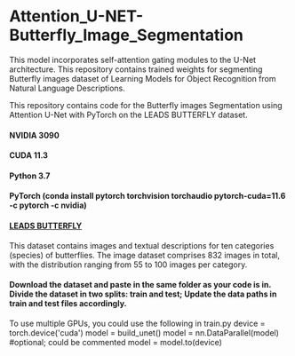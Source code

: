 # Attention_U-NET-Butterfly_Image_Segmentation
This model incorporates self-attention gating modules to the U-Net architecture. This repository contains trained weights for segmenting Butterfly images dataset of Learning Models for Object Recognition from Natural Language Descriptions.


This repository contains code for the Butterfly images Segmentation using Attention U-Net with PyTorch on the LEADS BUTTERFLY dataset.

#### NVIDIA 3090
#### CUDA 11.3
#### Python 3.7
#### PyTorch (conda install pytorch torchvision torchaudio pytorch-cuda=11.6 -c pytorch -c nvidia)
#### [LEADS BUTTERFLY](http://www.josiahwang.com/dataset/leedsbutterfly/)

This dataset contains images and textual descriptions for ten categories (species) of butterflies. The image dataset comprises 832 images in total, with the distribution ranging from 55 to 100 images per category.

#### Download the dataset and paste in the same folder as your code is in. Divide the dataset in two splits: train and test; Update the data paths in train and test files accordingly.

To use multiple GPUs, you could use the following in train.py
device = torch.device('cuda')
model = build_unet()
model = nn.DataParallel(model) #optional; could be commented
model = model.to(device)
